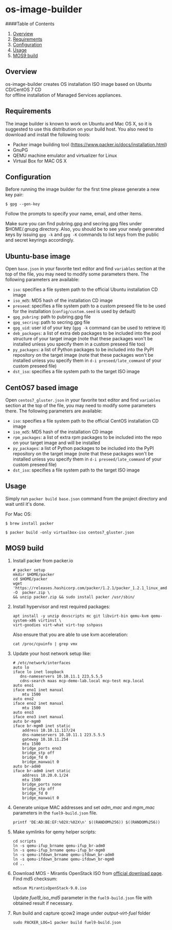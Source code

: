 # os-image-builder
####Table of Contents

1. [Overview](#overview)
2. [Requirements](#requirements)
3. [Configuration](#configuration)
4. [Usage](#usage)
5. [MOS9 build](#mos9-build)

## Overview

os-image-builder creates OS installation ISO image based on Ubuntu CD/CentOS 7 CD  
for offline installation of Managed Services appliances.

## Requirements

The image builder is known to work on Ubuntu and Mac OS X, so it is suggested to use this distribution on your build host.
You also need to download and install the following tools:
 * Packer image building tool (https://www.packer.io/docs/installation.html)
 * GnuPG
 * QEMU machine emulator and virtualizer for Linux
 * Virtual Box for MAC OS X

## Configuration

Before running the image builder for the first time please generate a new key pair:

~~~
$ gpg --gen-key
~~~

Follow the prompts to specify your name, email, and other items.

Make sure you can find pubring.gpg and secring.gpg files under $HOME/.gnupg directory. Also, you should be to see your newly generated keys by issuing `gpg -k` and `gpg -K` commands to list keys from the public and secret keyrings accordingly.

## Ubuntu-base image
Open `base.json` in your favorite text editor and find `variables` section at the top of the file, you may need to modify some parameters there. The following parameters are available:
 * `iso`: specifies a file system path to the official Ubuntu installation CD image
 * `iso_md5`: MD5 hash of the installation CD image
 * `preseed`: specifies a file system path to a custom preseed file to be used for the installation (`config/custom.seed` is used by default)
 * `gpg_pubring`: path to pubring.gpg file
 * `gpg_secring`: path to secring.gpg file
 * `gpg_uid`: user id of your key (`gpg -k` command can be used to retrieve it)
 * `deb_packages`: a list of extra deb packages to be included into the pool structure of your target image (note that these packages won't be installed unless you specify them in a custom preseed file too)
 * `py_packages`: a list of Python packages to be included into the PyPI repository on the target image  (note that these packages won't be installed unless you specify them in `d-i preseed/late_command` of your custom preseed file)
 * `dst_iso`: specifies a file system path to the target ISO image


## CentOS7 based image
Open `centos7_gluster.json` in your favorite text editor and find `variables` section at the top of the file, you may need to modify some parameters there. The following parameters are available:
 * `iso`: specifies a file system path to the official CentOS  installation CD image
 * `iso_md5`: MD5 hash of the installation CD image
 * `rpm_packages`: a list of extra rpm  packages to be included into the repo  on  your target image and will be installed
 * `py_packages`: a list of Python packages to be included into the PyPI repository on the target image  (note that these packages won't be installed unless you specify them in `d-i preseed/late_command` of your custom preseed file)
 * `dst_iso`: specifies a file system path to the target ISO image


## Usage


Simply run `packer build base.json` command from the project directory and wait until it's done.


For Mac OS:

~~~
$ brew install packer
~~~
~~~
$ packer build -only virtualbox-iso centos7_gluster.json
~~~

## MOS9 build

1. Install packer from packer.io
   ```
   # packer setup
   mkdir $HOME/packer
   cd $HOME/packer
   wget 'https://releases.hashicorp.com/packer/1.2.1/packer_1.2.1_linux_amd64.zip' -O  packer.zip \
   && unzip packer.zip && sudo install packer /usr/sbin/
   ```
2. Install hypervisor and rest required packages:
   ```
   apt install -y unzip devscripts mc git libvirt-bin qemu-kvm qemu-system-x86 virtinst \
   virt-goodies virt-what virt-top sshpass
   ```
   Also ensure that you are able to use kvm acceleration:
   ```
   cat /proc/cpuinfo | grep vmx
   ```
3. Update your host network setup like:
   ```
   # /etc/network/interfaces
   auto lo
   iface lo inet loopback
      dns-nameservers 10.10.11.1 223.5.5.5
      cdns-search maas mcp-demo-lab.local mcp-test mcp.local
   auto eno1
   iface eno1 inet manual
       mtu 1500
   auto eno2
   iface eno2 inet manual
       mtu 1500
   auto eno3
   iface eno3 inet manual
   auto br-mgm0
   iface br-mgm0 inet static
       address 10.10.11.117/24
       dns-nameservers 10.10.11.1 223.5.5.5
       gateway 10.10.11.254
       mtu 1500
       bridge_ports eno3
       bridge_stp off
       bridge_fd 0
       bridge_maxwait 0
   auto br-adm0
   iface br-adm0 inet static
       address 10.20.0.1/24
       mtu 1500
       bridge_ports none
       bridge_stp off
       bridge_fd 0
       bridge_maxwait 0
   ```
4. Generate unique MAC addresses and set *adm_mac* and *mgm_mac* parameters in the `fuel9-build.json` file.
   ```
   printf 'DE:AD:BE:EF:%02X:%02X\n' $((RANDOM%256)) $((RANDOM%256))
   ```
5. Make symlinks for qemy helper scripts:
   ```
   cd scripts
   ln -s qemu-ifup_brname qemu-ifup_br-adm0
   ln -s qemu-ifup_brname qemu-ifup_br-mgm0
   ln -s qemu-ifdown_brname qemu-ifdown_br-adm0
   ln -s qemu-ifdown_brname qemu-ifdown_br-mgm0
   cd ..
   ```
6. Download MOS - Mirantis OpenStack ISO from [official download page](https://www.mirantis.com/software/openstack/download/). Find md5 checksum:
   ```
   md5sum MirantisOpenStack-9.0.iso
   ```
   Update *fuel9_iso_md5* parameter in the `fuel9-build.json` file with obtained result if necessary.

6. Run build and capture qcow2 image under *output-virt-fuel* folder
   ```
   sudo PACKER_LOG=1 packer build fuel9-build.json
   ```
